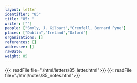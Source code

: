 ```yaml
---
layout: letter
identifier: "85"
title: "85: "
writer: [""]
people: ["Smyly, J. Gilbart","Grenfell, Bernard Pyne"]
places: ["Dublin","Ireland","Oxford"]
organizations: []
references: []
addressee: []
rawDate: 
weight: 85
---
```

{{< readFile file="./html/letters/85_letter.html">}}
{{< readFile file="./html/notes/85_notes.html">}}